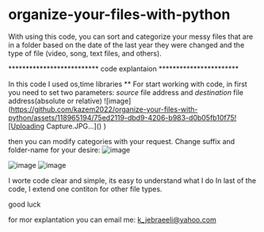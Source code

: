 # organize-your-files-with-python
With using this code, you can sort and categorize your messy files that are in a folder based on the date of the last year they were changed and the type of file (video, song, text files, and others).

************************** code explantaion ***********************

In this code I used os,time libraries
** For start working with code, in first you need to set two parameters: *source* file address and *destination* file address(absolute or relative)
![image](https://github.com/kazem2022/organize-your-files-with-python/assets/118965194/75ed2119-dbd9-4206-b983-d0b05fb10f75![Uploading Capture.JPG…]()
)

then you can modify categories with your request.
Change suffix and folder-name for your desire:
![image](https://github.com/kazem2022/organize-your-files-with-python/assets/118965194/16320555-7569-43de-8106-f7f2b1769784)

![image](https://github.com/kazem2022/organize-your-files-with-python/assets/118965194/1b4bda67-1bc5-4a2e-a994-21a5286d1c24)
![image](https://github.com/kazem2022/organize-your-files-with-python/assets/118965194/5489f8fe-8c7c-41dd-8be5-4cddb5a126ea)


I worte code clear and simple, its easy to understand what I do
In last of the code, I extend one contiton for other file types.

good luck


for mor explantation you can email me:
k_jebraeeli@yahoo.com

